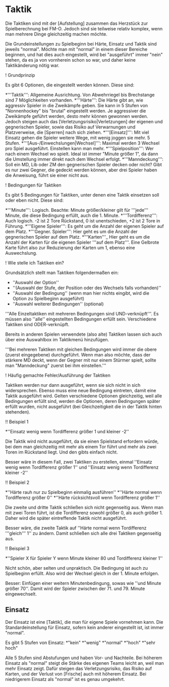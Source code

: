 # Taktik

Die Taktiken sind mit der [Aufstellung] zusammen das Herzstück zur Spielberechnung bei FM-O. Jedoch sind sie teilweise relativ komplex, wenn man mehrere Dinge gleichzeitig machen möchte.

Die Grundeinstellungen zu Spielbeginn bei Härte, Einsatz und Taktik sind jeweils "normal". Möchte man mit "normal" in einem dieser Bereiche beginnen, und hat dies auch eingestellt, wird bei "ausgeführt" immer "nein" stehen, da es ja von vornherein schon so war, und daher keine Taktikänderung nötig war.

! Grundprinzip

Es gibt 6 Optionen, die eingestellt werden können. Diese sind:

*'''Taktik''': Allgemeine Ausrichtung. Von Abwehrriegel bis Brechstange sind 7 Möglichkeiten vorhanden.
*'''Härte''': Die Härte gibt an, wie aggressiv Spieler in die Zweikämpfe geben. Sie kann in 5 Stufen von "Nonnenhockey" bis "brutal" eingestellt werden. Je aggressiver die Zweikämpfe geführt werden, desto mehr können gewonnen werden. Jedoch steigen auch das [Verletzungsrisiko|Verletzungen] der eigenen und gegnerischen Spieler, sowie das Risiko auf Verwarnungen und Platzverweise, die [Sperren] nach sich ziehen.
*'''[Einsatz]''': Mit viel Einsatz gehen die Spieler weitere Wege, mit wenig joggen sie mehr. 5 Stufen.
*'''[Aus-/Einwechslungen|Wechsel]''': Maximal werden 3 Wechsel pro Spiel ausgeführt. Einstellen kann man mehr.
*'''Spielposition''': Wer nach einem Wechsel wo spielt. Ideal ist immer "Minute größer 1", da dann die Umstellung immer direkt nach dem Wechsel erfolgt.
*'''Manndeckung''': Soll ein MD, Lib oder ZM den gegnerischen Spieler decken oder nicht? Gibt es nur zwei Gegner, die gedeckt werden können, aber drei Spieler haben die Anweisung, führt sie einer nicht aus.


! Bedingungen für Taktiken

Es gibt 5 Bedingungen für Taktiken, unter denen eine Taktik einsetzen soll oder eben nicht. Diese sind:

*'''Minute''': Logisch. Beachte: Minute größer/kleiner gilt für '''jede''' Minute, die diese Bedingung erfüllt, auch die 1. Minute.
*'''Tordifferenz''': Auch logisch. -2 ist 2 Tore Rückstand, 0 ist unentschieden, +2 ist 2 Tore in Führung.
*'''Eigene Spieler''': Es geht um die Anzahl der eigenen Spieler auf dem Platz.
*'''Gegner. Spieler''': Hier geht es um die Anzahl der gegnerischen Spieler auf dem Platz.
*'''Karten'''_ Hier geht es um die Anzahl der Karten für die eigenen Spieler '''auf dem Platz'''. Eine Gelbrote Karte führt also zur Reduzierung der Karten um 1, ebenso eine Auswechslung.

! Wie stelle ich Taktiken ein?

Grundsätzlich stellt man Taktiken folgendermaßen ein:

* ''Auswahl der Option''
* ''(Auswahl der Stufe, der Position oder des Wechsels falls vorhanden)''
* ''Auswahl der Bedingung'' (wenn man hier nichts eingibt, wird die Option zu Spielbeginn ausgeführt)
* ''Auswahl weiterer Bedingungen'' (optional)

'''Alle Einzeltaktiken mit mehreren Bedingungen sind UND-verknüpft'''. Es müssen also ''alle'' eingestellten Bedingungen erfüllt sein.
Verschiedene Taktiken sind ODER-verknüpft.

Bereits in anderen Spielen verwendete (also alte) Taktiken lassen sich auch über eine Auswahlbox im Taktikmenü hinzufügen.

'''Bei mehreren Taktiken mit gleichen Bedingungen wird immer die obere (zuerst eingegebene) durchgeführt. Wenn man also möchte, dass der stärkere MD deckt, wenn der Gegner mit nur einem Stürmer spielt, sollte man "Manndeckung" zuerst bei ihm einstellen.'''

! Häufig gemachte Fehler/Ausführung der Taktiken

Taktiken werden nur dann ausgeführt, wenn sie sich nicht in sich widersprechen. Ebenso muss eine neue Bedingung eintreten, damit eine Taktik ausgeführt wird. Gelten verschiedene Optionen gleichzeitig, weil alle Bedingungen erfüllt sind, werden die Optionen, deren Bedingungen später erfüllt wurden, nicht ausgeführt (bei Gleichzeitigkeit die in der Taktik hinten stehenden).

!! Beispiel 1

*''Einsatz wenig wenn Tordifferenz größer 1 und kleiner -2''

Die Taktik wird nicht ausgeführt, da sie einen Spielstand erfordern würde, bei dem man gleichzeitig mit mehr als einem Tor führt und mehr als zwei Toren im Rückstand liegt. Und den gibts einfach nicht. 

Besser wäre in diesem Fall, zwei Taktiken zu erstellen, einmal ''Einsatz wenig wenn Tordifferenz größer 1'' und ''Einsatz wenig wenn Tordifferenz kleiner -2''

!! Beispiel 2

*''Härte rauh nur zu Spielbeginn einmalig ausführen''
*''Härte normal wenn Tordifferenz größer 0''
*''Härte rücksichtsvoll wenn Tordifferenz größer 1''

Die zweite und dritte Taktik schließen sich nicht gegenseitig aus. Wenn man mit zwei Toren führt, ist die Tordifferenz sowohl größer 0, als auch größer 1. Daher wird die später eintreffende Taktik nicht ausgeführt.

Besser wäre, die zweite Taktik auf ''Härte normal wenn Tordifferenz '''gleich''' 1'' zu ändern. Damit schließen sich alle drei Taktiken gegenseitig aus.

!! Beispiel 3

*''Spieler X für Spieler Y wenn Minute kleiner 80 und Tordifferenz kleiner 1''

Nicht schön, aber selten und unpraktisch. Die Bedingung ist auch zu Spielbeginn erfüllt. Also wird der Wechsel gleich in der 1. Minute erfolgen.

Besser: Einfügen einer weitern Minutenbedingung, sowas wie ''und Minute größer 70''. Damit wird der Spieler zwischen der 71. und 79. Minute eingewechselt.

## Einsatz

Der Einsatz ist eine [Taktik], die man für eigene Spiele vornehmen kann. Die Standardeinstellung für Einsatz, sofern kein anderer eingestellt ist, ist immer "normal".

Es gibt 5 Stufen von Einsatz:
*"kein"
*"wenig"
*"normal"
*"hoch"
*"sehr hoch"

Alle 5 Stufen sind Abstufungen und haben Vor- und Nachteile. Bei höherem Einsatz als "normal" steigt die Stärke des eigenen Teams leicht an, weil man mehr Einsatz zeigt. Dafür steigen das Verletzungsrisiko, das Risiko auf Karten, und der Verlust von [Frische] auch mit höherem Einsatz. Bei niedrigerem Einsatz als "normal" ist es genau umgekehrt.
